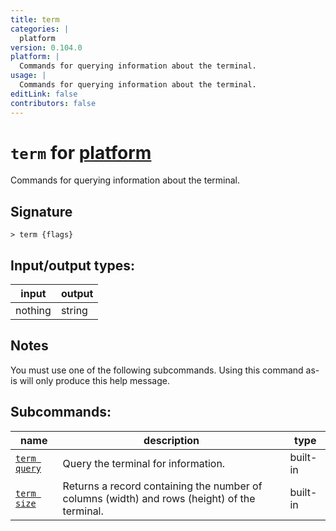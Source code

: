 ```yaml
---
title: term
categories: |
  platform
version: 0.104.0
platform: |
  Commands for querying information about the terminal.
usage: |
  Commands for querying information about the terminal.
editLink: false
contributors: false
---
```

<!-- This file is automatically generated. Please edit the command in https://github.com/nushell/nushell instead. -->

# `term` for [platform](/commands/categories/platform.md)

<div class='command-title'>Commands for querying information about the terminal.</div>

## Signature

```> term {flags} ```


## Input/output types:

| input   | output |
| ------- | ------ |
| nothing | string |
## Notes
You must use one of the following subcommands. Using this command as-is will only produce this help message.

## Subcommands:

| name                                         | description                                                                                  | type     |
| -------------------------------------------- | -------------------------------------------------------------------------------------------- | -------- |
| [`term query`](/commands/docs/term_query.md) | Query the terminal for information.                                                          | built-in |
| [`term size`](/commands/docs/term_size.md)   | Returns a record containing the number of columns (width) and rows (height) of the terminal. | built-in |